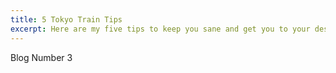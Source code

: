 ```yaml
---
title: 5 Tokyo Train Tips
excerpt: Here are my five tips to keep you sane and get you to your destination on the Tokyo Subway.
---
```


Blog Number 3
